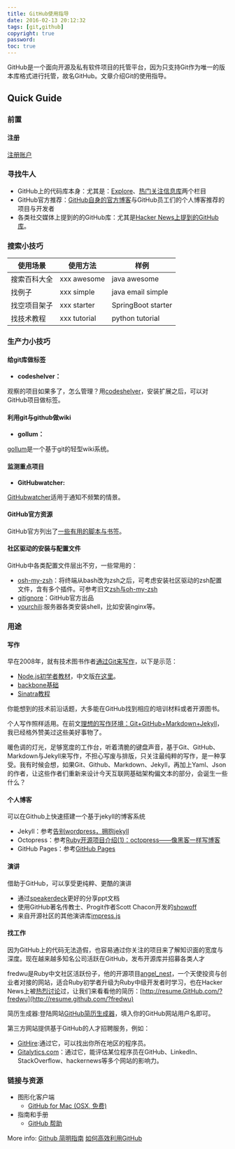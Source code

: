 ```yaml
---
title: GitHub使用指导
date: 2016-02-13 20:12:32
tags: [git,github]
copyright: true
password:
toc: true
---
```


GitHub是一个面向开源及私有软件项目的托管平台，因为只支持Git作为唯一的版本库格式进行托管，故名GitHub。文章介绍Git的使用指导。
<!--more-->
## Quick Guide

### 前置

#### 注册

[注册账户](https://github.com/)

### 寻找牛人

- GitHub上的代码库本身：尤其是：[Explore](https://github.com/explore)、[热门关注信息库](https://github.com/popular/watched)两个栏目
- GitHub官方推荐：[GitHub自身的官方博客](https://github.com/blog)与GitHub员工们的个人博客推荐的项目与开发者
- 各类社交媒体上提到的的GitHub库：尤其是[Hacker News上提到的GitHub库](https://hackernews.cc/)。

### 搜索小技巧

| 使用场景 | 使用方法 | 样例 |
| --- | --- | --- |
| 搜索百科大全 | xxx awesome | java awesome |
| 找例子 | xxx simple | java email simple |
| 找空项目架子 | xxx starter | SpringBoot starter |
| 找技术教程 | xxx tutorial | python tutorial |

### 生产力小技巧

#### 给git库做标签

- **codeshelver：**

观察的项目如果多了，怎么管理？用[codeshelver](https://www.codeshelver.com/)，安装扩展之后，可以对GitHub项目做标签。

#### 利用git与github做wiki

- **gollum：**

[gollum](https://github.com/github/gollum)是一个基于git的轻型wiki系统。

#### 监测重点项目

- **GitHubwatcher:**

[GitHubwatcher](https://github.com/DAddYE/githubwatcher)适用于通知不频繁的情景。

#### GitHub官方资源

GitHub官方列出了[一些有用的脚本与书签](http://help.github.com/userscripts-and-bookmarklets/)。

#### 社区驱动的安装与配置文件

GitHub中各类配置文件层出不穷，一些常用的：

- [osh-my-zsh](https://github.com/robbyrussell/oh-my-zsh)：将终端从bash改为zsh之后，可考虑安装社区驱动的zsh配置文件，含有多个插件。可参考旧文[zsh与oh-my-zsh](http://www.yangzhiping.com/tech/zsh-oh-my-zsh.html)
- [gitignore](https://github.com/GitHub/gitignore)：GitHub官方出品
- [yourchili](https://github.com/ericpaulbishop/yourchili):服务器各类安装shell，比如安装nginx等。

### 用途

#### 写作

早在2008年，就有技术图书作者[通过Git来写作](https://github.com/blog/91-not-just-code)，以下是示范：

- [Node.js初学者教材](https://github.com/ManuelKiessling/NodeBeginnerBook)，中文版[在这里](http://www.nodebeginner.org/index-zh-cn.html)。
- [backbone基础](https://github.com/addyosmani/backbone-fundamentals)
- [Sinatra教程](https://github.com/cschneid/sinatra-book)

你能想到的技术前沿话题，大多能在GitHub找到相应的培训材料或者开源图书。

个人写作照样适用。在前文[理想的写作环境：Git+GitHub+Markdown+Jekyll](http://www.yangzhiping.com/tech/writing-space.html)，我已经格外赞美过这些美好事物了。

暖色调的灯光，足够宽度的工作台，听着清脆的键盘声音，基于Git、GitHub、Markdown与Jekyll来写作，不担心写废与排版，只关注最纯粹的写作，是一种享受。我有时候会想，如果Git、Github、Markdown、Jekyll，再加上Yaml、Json的作者，让这些作者们重新来设计今天互联网基础架构偏文本的部分，会诞生一些什么？

#### 个人博客

可以在Github上快速搭建一个基于jekyll的博客系统

- Jekyll：参考[告别wordpress，拥抱jekyll](http://www.yangzhiping.com/tech/wordpress-to-jekyll.html)
- Octopress：参考[Ruby开源项目介绍(1)：octopress——像黑客一样写博客](http://www.yangzhiping.com/tech/octopress.html)
- GitHub Pages：参考[GitHub Pages](http://pages.github.com/)

#### 演讲

借助于GitHub，可以享受更纯粹、更酷的演讲

- 通过[speakerdeck](http://speakerdeck.com/)更好的分享ppt文档
- 使用GitHub著名传教士、Progit作者Scott Chacon开发的[showoff](https://github.com/schacon/showoff)
- 来自开源社区的其他演讲库[impress.js](https://github.com/bartaz/impress.js)

#### 找工作

因为GitHub上的代码无法造假，也容易通过你关注的项目来了解知识面的宽度与深度。现在越来越多知名公司活跃在GitHub，发布开源库并招募各类人才

fredwu是Ruby中文社区活跃份子，他的开源项目[angel_nest](https://github.com/fredwu/angel_nest)，一个天使投资与创业者对接的网站，适合Ruby初学者升级为Ruby中级开发者时学习，也在Hacker News上被[热烈讨论](http://news.ycombinator.com/item?id=2895133)过，让我们来看看他的简历：[http://resume.GitHub.com/?fredwu](http://resume.github.com/?fredwu)


简历生成器:登陆网站[GitHub简历生成器](http://resume.github.com/)，填入你的GitHub网站用户名即可。

第三方网站提供基于GitHub的人才招聘服务，例如：

- [GitHire](http://githire.com/):通过它，可以找出你所在地区的程序员。
- [Gitalytics.com](http://www.gitalytics.com/)：通过它，能评估某位程序员在GitHub、LinkedIn、StackOverflow、hackernews等多个网站的影响力。

### 链接与资源

- 图形化客户端
  - [GitHub for Mac (OSX, 免费)](http://mac.github.com/)
- 指南和手册
  - [GitHub 帮助](http://help.github.com/)


More info: [Github 简明指南](http://rogerdudler.github.io/git-guide/index.zh.html) [如何高效利用GitHub](http://www.yangzhiping.com/tech/github.html)